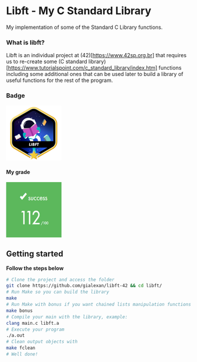 # Libft - My C Standard Library
My implementation of some of the Standard C Library functions.

### What is libft?
Libft is an individual project at (42)[https://www.42sp.org.br] that requires us to re-create some (C standard library)[https://www.tutorialspoint.com/c_standard_library/index.htm] functions including some additional ones that can be used later to build a library of useful functions for the rest of the program.

### Badge
<img src="libftm.png" width="150" height="150"/>

#### My grade
<img src="score.png" width="150" height="150"/>

## Getting started
**Follow the steps below**
```bash
# Clone the project and access the folder
git clone https://github.com/gialexan/libft-42 && cd libft/
# Run Make so you can build the library
make
# Run Make with bonus if you want chained lists manipulation functions
make bonus
# Compile your main with the library, example:
clang main.c libft.a
# Execute your program
./a.out
# Clean output objects with
make fclean
# Well done!
```